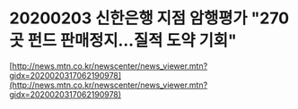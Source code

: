 # 20200203 신한은행 지점 암행평가 "270곳 펀드 판매정지…질적 도약 기회"

[http://news.mtn.co.kr/newscenter/news_viewer.mtn?gidx=2020020317062190978](http://news.mtn.co.kr/newscenter/news_viewer.mtn?gidx=2020020317062190978)

